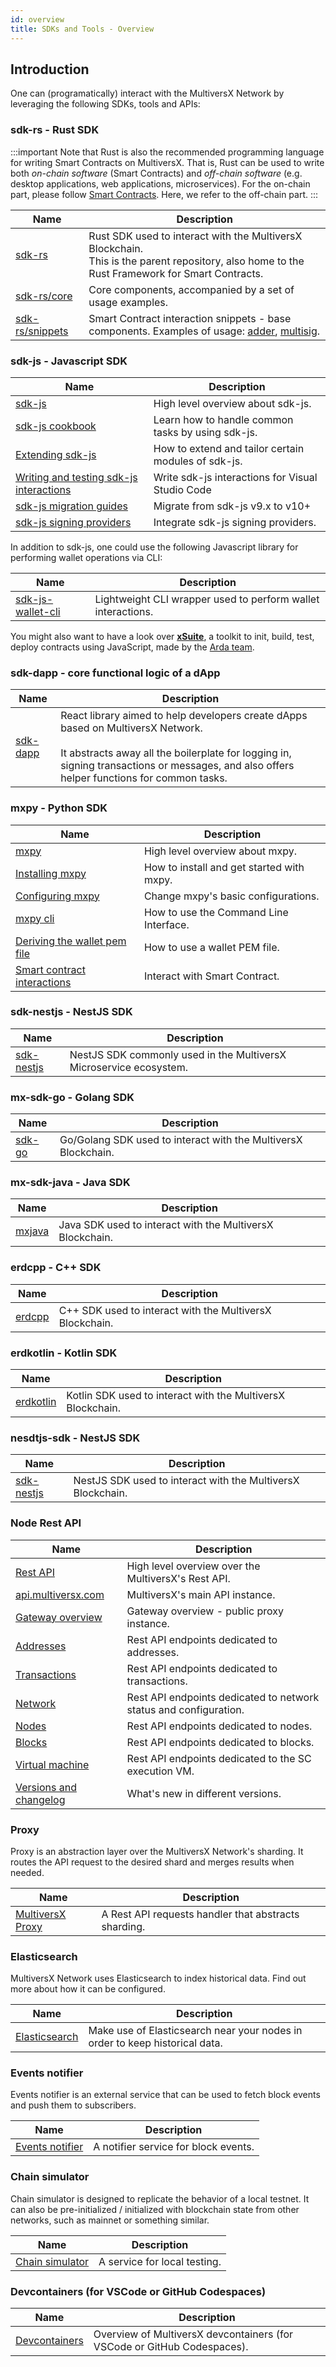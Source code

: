 ```yaml
---
id: overview
title: SDKs and Tools - Overview
---
```


[comment]: # (mx-abstract)

## Introduction

One can (programatically) interact with the MultiversX Network by leveraging the following SDKs, tools and APIs:

[comment]: # (mx-context-auto)

### sdk-rs - Rust SDK

:::important
Note that Rust is also the recommended programming language for writing Smart Contracts on MultiversX. That is, Rust can be used to write both _on-chain software_ (Smart Contracts) and _off-chain software_ (e.g. desktop applications, web applications, microservices). For the on-chain part, please follow [Smart Contracts](/developers/smart-contracts). Here, we refer to the off-chain part.
:::

| Name                            | Description                                                |
|---------------------------------|------------------------------------------------------------|
| [sdk-rs](https://github.com/multiversx/mx-sdk-rs) | Rust SDK used to interact with the MultiversX Blockchain. <br /> This is the parent repository, also home to the Rust Framework for Smart Contracts.      |
| [sdk-rs/core](https://github.com/multiversx/mx-sdk-rs/tree/master/sdk/core) |  Core components, accompanied by a set of usage examples. |
| [sdk-rs/snippets](https://github.com/multiversx/mx-sdk-rs/tree/master/framework/snippets) |  Smart Contract interaction snippets - base components. Examples of usage: [adder](https://github.com/multiversx/mx-sdk-rs/tree/master/contracts/examples/adder/interact), [multisig](https://github.com/multiversx/mx-sdk-rs/tree/master/contracts/examples/multisig/interact). |

[comment]: # (mx-context-auto)

### sdk-js - Javascript SDK

| Name                                                                                                     | Description                                         |
|----------------------------------------------------------------------------------------------------------|-----------------------------------------------------|
| [sdk-js](/sdk-and-tools/sdk-js)                                                                          | High level overview about sdk-js.                   |
| [sdk-js cookbook](/sdk-and-tools/sdk-js/sdk-js-cookbook)                                                 | Learn how to handle common tasks by using sdk-js.   |
| [Extending sdk-js](/sdk-and-tools/sdk-js/extending-sdk-js)                                               | How to extend and tailor certain modules of sdk-js. |
| [Writing and testing sdk-js interactions](/sdk-and-tools/sdk-js/writing-and-testing-sdk-js-interactions) | Write sdk-js interactions for Visual Studio Code    |
| [sdk-js migration guides](/sdk-and-tools/sdk-js/sdk-js-migration-guides)                                 | Migrate from sdk-js v9.x to v10+                    |
| [sdk-js signing providers](/sdk-and-tools/sdk-js/sdk-js-signing-providers)                               | Integrate sdk-js signing providers.                 |

In addition to sdk-js, one could use the following Javascript library for performing wallet operations via CLI:

| Name                                                  | Description                                                  |
|-------------------------------------------------------|--------------------------------------------------------------|
| [sdk-js-wallet-cli](/sdk-and-tools/sdk-js-wallet-cli) | Lightweight CLI wrapper used to perform wallet interactions. |

You might also want to have a look over [**xSuite**](https://xsuite.dev), a toolkit to init, build, test, deploy contracts using JavaScript, made by the [Arda team](https://arda.run).

[comment]: # (mx-context-auto)

### sdk-dapp - core functional logic of a dApp

| Name                                | Description                                                                                                                                                                                                                                                                                    |
|-------------------------------------|------------------------------------------------------------------------------------------------------------------------------------------------------------------------------------------------------------------------------------------------------------------------------------------------|
| [sdk-dapp](/sdk-and-tools/sdk-dapp) | React library aimed to help developers create dApps based on MultiversX Network. <br/> <br/> It abstracts away all the boilerplate for logging in, signing transactions or messages, and also offers helper functions for common tasks. |

[comment]: # (mx-context-auto)

### mxpy - Python SDK

| Name                                                                                       | Description                                              |
|--------------------------------------------------------------------------------------------|----------------------------------------------------------|
| [mxpy](/sdk-and-tools/sdk-py/)                                                             | High level overview about mxpy.                          |
| [Installing mxpy](/sdk-and-tools/sdk-py/installing-mxpy)                                   | How to install and get started with mxpy.                |
| [Configuring mxpy](/sdk-and-tools/sdk-py/configuring-mxpy)                                 | Change mxpy's basic configurations.                      |
| [mxpy cli](/sdk-and-tools/sdk-py/mxpy-cli)                                                 | How to use the Command Line Interface.                   |
| [Deriving the wallet pem file](/sdk-and-tools/sdk-py/deriving-the-wallet-pem-file)         | How to use a wallet PEM file.                            |
| [Smart contract interactions](/sdk-and-tools/sdk-py/smart-contract-interactions)           | Interact with Smart Contract.                            |

[comment]: # (mx-context-auto)

### sdk-nestjs - NestJS SDK

| Name                                     | Description                                                        |
|------------------------------------------|--------------------------------------------------------------------|
| [sdk-nestjs](/sdk-and-tools/sdk-nestjs) | NestJS SDK commonly used in the MultiversX Microservice ecosystem. |

[comment]: # (mx-context-auto)

### mx-sdk-go - Golang SDK

| Name                          | Description                                                |
|-------------------------------|------------------------------------------------------------|
| [sdk-go](/sdk-and-tools/sdk-go) | Go/Golang SDK used to interact with the MultiversX Blockchain. |

[comment]: # (mx-context-auto)

### mx-sdk-java - Java SDK

| Name                              | Description                                           |
|-----------------------------------|-------------------------------------------------------|
| [mxjava](/sdk-and-tools/mxjava) | Java SDK used to interact with the MultiversX Blockchain. |

[comment]: # (mx-context-auto)

### erdcpp - C++ SDK

| Name                            | Description                                          |
|---------------------------------|------------------------------------------------------|
| [erdcpp](/sdk-and-tools/erdcpp) | C++ SDK used to interact with the MultiversX Blockchain. |

[comment]: # (mx-context-auto)

### erdkotlin - Kotlin SDK

| Name                                  | Description                                             |
|---------------------------------------|---------------------------------------------------------|
| [erdkotlin](/sdk-and-tools/erdkotlin) | Kotlin SDK used to interact with the MultiversX Blockchain. |

[comment]: # (mx-context-auto)

### nesdtjs-sdk - NestJS SDK

| Name                                    | Description                                             |
|-----------------------------------------|---------------------------------------------------------|
| [sdk-nestjs](/sdk-and-tools/sdk-nestjs) | NestJS SDK used to interact with the MultiversX Blockchain. |

[comment]: # (mx-context-auto)

### Node Rest API

| Name                                                                     | Description                                                       |
|--------------------------------------------------------------------------|-------------------------------------------------------------------|
| [Rest API](/sdk-and-tools/rest-api/)                                     | High level overview over the MultiversX's Rest API.               |
| [api.multiversx.com](/sdk-and-tools/rest-api/multiversx-api)             | MultiversX's main API instance.                                   |
| [Gateway overview](/sdk-and-tools/rest-api/gateway-overview)             | Gateway overview - public proxy instance.                         |
| [Addresses](/sdk-and-tools/rest-api/addresses)                           | Rest API endpoints dedicated to addresses.                        |
| [Transactions](/sdk-and-tools/rest-api/transactions)                     | Rest API endpoints dedicated to transactions.                     |
| [Network](/sdk-and-tools/rest-api/network)                               | Rest API endpoints dedicated to network status and configuration. |
| [Nodes](/sdk-and-tools/rest-api/nodes)                                   | Rest API endpoints dedicated to nodes.                            |
| [Blocks](/sdk-and-tools/rest-api/blocks)                                 | Rest API endpoints dedicated to blocks.                           |
| [Virtual machine](/sdk-and-tools/rest-api/virtual-machine)               | Rest API endpoints dedicated to the SC execution VM.              |
| [Versions and changelog](/sdk-and-tools/rest-api/versions-and-changelog) | What's new in different versions.                                 |

[comment]: # (mx-context-auto)

### Proxy

Proxy is an abstraction layer over the MultiversX Network's sharding. It routes the API request to the desired shard and
merges results when needed.

| Name                                     | Description                                          |
|------------------------------------------|------------------------------------------------------|
| [MultiversX Proxy](/sdk-and-tools/proxy) | A Rest API requests handler that abstracts sharding. |

[comment]: # (mx-context-auto)

### Elasticsearch

MultiversX Network uses Elasticsearch to index historical data. Find out more about how it can be configured.

| Name                                           | Description                                                                 |
|------------------------------------------------|-----------------------------------------------------------------------------|
| [Elasticsearch](/sdk-and-tools/elastic-search) | Make use of Elasticsearch near your nodes in order to keep historical data. |

[comment]: # (mx-context-auto)

### Events notifier

Events notifier is an external service that can be used to fetch block events and push them to subscribers.

| Name                                       | Description                          |
|--------------------------------------------|--------------------------------------|
| [Events notifier](/sdk-and-tools/notifier) | A notifier service for block events. |

[comment]: # (mx-context-auto)

### Chain simulator

Chain simulator is designed to replicate the behavior of a local testnet. 
It can also be pre-initialized / initialized with blockchain state from other networks, such as mainnet or something similar.

| Name                                              | Description                  |
|---------------------------------------------------|------------------------------|
| [Chain simulator](/sdk-and-tools/chain-simulator) | A service for local testing. |

[comment]: # (mx-context-auto)

### Devcontainers (for VSCode or GitHub Codespaces)

| Name                                          | Description                          |
|-----------------------------------------------|--------------------------------------|
| [Devcontainers](/sdk-and-tools/devcontainers) | Overview of MultiversX devcontainers (for VSCode or GitHub Codespaces). |
